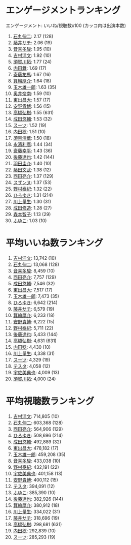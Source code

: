 # エンゲージメントランキング

 エンゲージメント: いいね/視聴数x100 (カッコ内は出演本数)

1. [石丸伸二](/rehacq_fan/people/石丸伸二): 2.17 (128)
1. [藤井サチ](/rehacq_fan/people/藤井サチ): 2.06 (19)
1. [音喜多駿](/rehacq_fan/people/音喜多駿): 1.95 (10)
1. [吉村洋文](/rehacq_fan/people/吉村洋文): 1.92 (10)
1. [須賀川拓](/rehacq_fan/people/須賀川拓): 1.77 (24)
1. [内田舞](/rehacq_fan/people/内田舞): 1.69 (17)
1. [斎藤祐馬](/rehacq_fan/people/斎藤祐馬): 1.67 (16)
1. [箕輪厚介](/rehacq_fan/people/箕輪厚介): 1.64 (18)
1. [玉木雄一郎](/rehacq_fan/people/玉木雄一郎): 1.63 (35)
1. [奥井奈南](/rehacq_fan/people/奥井奈南): 1.59 (10)
1. [東出昌大](/rehacq_fan/people/東出昌大): 1.57 (17)
1. [安野貴博](/rehacq_fan/people/安野貴博): 1.56 (15)
1. [高橋弘樹](/rehacq_fan/people/高橋弘樹): 1.55 (631)
1. [成田悠輔](/rehacq_fan/people/成田悠輔): 1.53 (32)
1. [スーツ](/rehacq_fan/people/スーツ): 1.52 (19)
1. [内田稔](/rehacq_fan/people/内田稔): 1.51 (10)
1. [須黒清華](/rehacq_fan/people/須黒清華): 1.50 (18)
1. [永濱利廣](/rehacq_fan/people/永濱利廣): 1.44 (34)
1. [斎藤幸平](/rehacq_fan/people/斎藤幸平): 1.43 (36)
1. [後藤達也](/rehacq_fan/people/後藤達也): 1.42 (144)
1. [羽田圭介](/rehacq_fan/people/羽田圭介): 1.40 (10)
1. [藤田文武](/rehacq_fan/people/藤田文武): 1.38 (12)
1. [西田亮介](/rehacq_fan/people/西田亮介): 1.37 (129)
1. [スザンヌ](/rehacq_fan/people/スザンヌ): 1.37 (53)
1. [野村泰紀](/rehacq_fan/people/野村泰紀): 1.32 (22)
1. [ひろゆき](/rehacq_fan/people/ひろゆき): 1.31 (214)
1. [川上量生](/rehacq_fan/people/川上量生): 1.30 (31)
1. [成田修造](/rehacq_fan/people/成田修造): 1.28 (27)
1. [森本智子](/rehacq_fan/people/森本智子): 1.13 (29)
1. [ふゆこ](/rehacq_fan/people/ふゆこ): 1.03 (10)


# 平均いいね数ランキング

1. [吉村洋文](/rehacq_fan/people/吉村洋文): 13,742 (10)
1. [石丸伸二](/rehacq_fan/people/石丸伸二): 13,068 (128)
1. [音喜多駿](/rehacq_fan/people/音喜多駿): 8,459 (10)
1. [西田亮介](/rehacq_fan/people/西田亮介): 7,757 (129)
1. [成田悠輔](/rehacq_fan/people/成田悠輔): 7,546 (32)
1. [東出昌大](/rehacq_fan/people/東出昌大): 7,517 (17)
1. [玉木雄一郎](/rehacq_fan/people/玉木雄一郎): 7,473 (35)
1. [ひろゆき](/rehacq_fan/people/ひろゆき): 6,642 (214)
1. [藤井サチ](/rehacq_fan/people/藤井サチ): 6,579 (19)
1. [箕輪厚介](/rehacq_fan/people/箕輪厚介): 6,233 (18)
1. [安野貴博](/rehacq_fan/people/安野貴博): 6,222 (15)
1. [野村泰紀](/rehacq_fan/people/野村泰紀): 5,711 (22)
1. [後藤達也](/rehacq_fan/people/後藤達也): 5,433 (144)
1. [高橋弘樹](/rehacq_fan/people/高橋弘樹): 4,631 (631)
1. [内田稔](/rehacq_fan/people/内田稔): 4,430 (10)
1. [川上量生](/rehacq_fan/people/川上量生): 4,338 (31)
1. [スーツ](/rehacq_fan/people/スーツ): 4,329 (19)
1. [テスタ](/rehacq_fan/people/テスタ): 4,058 (12)
1. [宇佐美典也](/rehacq_fan/people/宇佐美典也): 4,009 (13)
1. [須賀川拓](/rehacq_fan/people/須賀川拓): 4,000 (24)


# 平均視聴数ランキング

1. [吉村洋文](/rehacq_fan/people/吉村洋文): 714,805 (10)
1. [石丸伸二](/rehacq_fan/people/石丸伸二): 603,368 (128)
1. [西田亮介](/rehacq_fan/people/西田亮介): 564,906 (129)
1. [ひろゆき](/rehacq_fan/people/ひろゆき): 508,696 (214)
1. [成田悠輔](/rehacq_fan/people/成田悠輔): 492,889 (32)
1. [東出昌大](/rehacq_fan/people/東出昌大): 478,182 (17)
1. [玉木雄一郎](/rehacq_fan/people/玉木雄一郎): 459,208 (35)
1. [音喜多駿](/rehacq_fan/people/音喜多駿): 433,038 (10)
1. [野村泰紀](/rehacq_fan/people/野村泰紀): 432,191 (22)
1. [宇佐美典也](/rehacq_fan/people/宇佐美典也): 401,158 (13)
1. [安野貴博](/rehacq_fan/people/安野貴博): 400,112 (15)
1. [テスタ](/rehacq_fan/people/テスタ): 394,091 (12)
1. [ふゆこ](/rehacq_fan/people/ふゆこ): 385,390 (10)
1. [後藤達也](/rehacq_fan/people/後藤達也): 382,926 (144)
1. [箕輪厚介](/rehacq_fan/people/箕輪厚介): 380,912 (18)
1. [川上量生](/rehacq_fan/people/川上量生): 334,022 (31)
1. [藤井サチ](/rehacq_fan/people/藤井サチ): 318,696 (19)
1. [高橋弘樹](/rehacq_fan/people/高橋弘樹): 298,681 (631)
1. [内田稔](/rehacq_fan/people/内田稔): 292,839 (10)
1. [スーツ](/rehacq_fan/people/スーツ): 285,293 (19)
